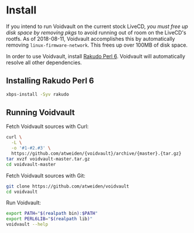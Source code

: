 Install
=======

If you intend to run Voidvault on the current stock LiveCD, *you must
free up disk space by removing pkgs* to avoid running out of room on
the LiveCD's rootfs. As of 2018-08-11, Voidvault accomplishes this by
automatically removing `linux-firmware-network`. This frees up over
100MB of disk space.

In order to use Voidvault, install [Rakudo Perl 6][rakudo]. Voidvault
will automatically resolve all other dependencies.


Installing Rakudo Perl 6
------------------------

```sh
xbps-install -Syv rakudo
```


Running Voidvault
-----------------

Fetch Voidvault sources with Curl:

```sh
curl \
  -L \
  -o '#1-#2.#3' \
  https://github.com/atweiden/{voidvault}/archive/{master}.{tar.gz}
tar xvzf voidvault-master.tar.gz
cd voidvault-master
```

Fetch Voidvault sources with Git:

```sh
git clone https://github.com/atweiden/voidvault
cd voidvault
```

Run Voidvault:

```sh
export PATH="$(realpath bin):$PATH"
export PERL6LIB="$(realpath lib)"
voidvault --help
```


[rakudo]: https://github.com/rakudo/rakudo
